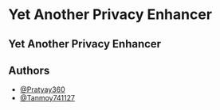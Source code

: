 
# Yet Another Privacy Enhancer

## Yet Another Privacy Enhancer

## Authors

- [@Pratyay360](https://github.com/Pratyay360)
- [@Tanmoy741127](https://github.com/Tanmoy741127)
